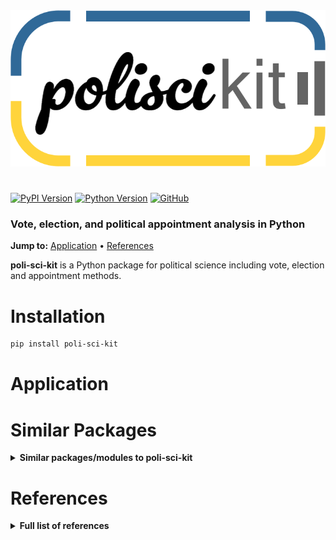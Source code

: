 <div align="center">
  <a href="https://github.com/andrewtavis/poli-sci-kit"><img src="https://raw.githubusercontent.com/andrewtavis/poli-sci-kit/master/resources/poli-sci-kit_logo.png" width="600" height="250"></a>
</div>

# 

[![PyPI Version](https://badge.fury.io/py/poli-sci-kit.svg)](https://pypi.org/project/poli-sci-kit/)
[![Python Version](https://img.shields.io/badge/python-3.5%20%7C%203.6%20%7C%203.7-blue.svg)](https://pypi.org/project/poli-sci-kit/)
[![GitHub](https://img.shields.io/github/license/andrewtavis/poli-sci-kit.svg)](https://github.com/andrewtavis/poli-sci-kit/blob/master/LICENSE)

### Vote, election, and political appointment analysis in Python

**Jump to:** [Application](#application) • [References](#references)

**poli-sci-kit** is a Python package for political science including vote, election and appointment methods.

# Installation
```bash
pip install poli-sci-kit
```

# Application

# Similar Packages
<details><summary><strong>Similar packages/modules to poli-sci-kit<strong></summary>
<p>

<strong>Python</strong>

- https://github.com/crflynn/voting

</p>
</details>

# References
<details><summary><strong>Full list of references<strong></summary>
<p>

- https://blogs.reading.ac.uk/readingpolitics/2015/06/29/electoral-disproportionality-what-is-it-and-how-should-we-measure-it/
- Karpov, A. (2008). "Measurement of disproportionality in proportional representation systems". Mathematical and Computer Modelling, Vol. 48, pp. 1421-1438. URL: https://www.sciencedirect.com/science/article/pii/S0895717708001933.
- Kohler, U., and Zeh, J. (2012). “Apportionment methods”. The Stata Journal, Vol. 12, No. 3, pp. 375–392. URL: https://journals.sagepub.com/doi/pdf/10.1177/1536867X1201200303.
- Taagepera, R., Grofman, B. (2003). "Mapping the Indices of Seats-Votes Disproportionality and Inter-Election Volatility". Party Politics, Vol. 9, No. 6, pp. 659–677. URL: https://escholarship.org/content/qt0m9912ff/qt0m9912ff.pdf.

</p>
</details>